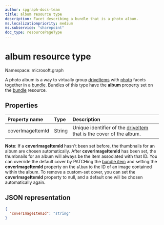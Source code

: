 ```yaml
---
author: spgraph-docs-team
title: album resource type
description: Facet describing a bundle that is a photo album.
ms.localizationpriority: medium
ms.subservice: "sharepoint"
doc_type: resourcePageType
---
```

# album resource type

Namespace: microsoft.graph

A photo album is a way to virtually group [driveItems][driveItem] with [photo][] facets together in a [bundle][]. Bundles of this type have the **album** property set on the [bundle][] resource.

## Properties

| Property name     | Type   | Description
|:------------------|:-------|:------------------------------------------------
| coverImageItemId | String | Unique identifier of the [driveItem][] that is the cover of the album.

**Note:** If a **coverImageItemId** hasn't been set before, the thumbnails for an album are chosen automatically.
After **coverImageItemId** has been set, the thumbnails for an album will always be the item associated with that ID.
You can override the default cover by PATCHing the [bundle item][bundle] and setting the **coverImageItemId** property on the `album` to the ID of an image contained within the album.
To remove a custom-set cover, you can set the **coverImageItemId** property to null, and a default one will be chosen automatically again.

## JSON representation

<!-- { "blockType": "resource", "@odata.type": "microsoft.graph.album" } -->

```json
{
  "coverImageItemId": "string"
}
```

[bundle]: bundle.md
[driveItem]: driveItem.md
[photo]: photo.md


